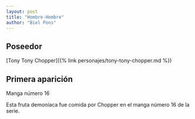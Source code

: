 ```yaml
---
layout: post
title: "Hombre-Hombre"
author: "Biel Pons"
---
```


## Poseedor

[Tony Tony Chopper]({% link personajes/tony-tony-chopper.md %})

## Primera aparición

Manga número 16

Esta fruta demoníaca fue comida por Chopper en el manga número 16 de la serie.